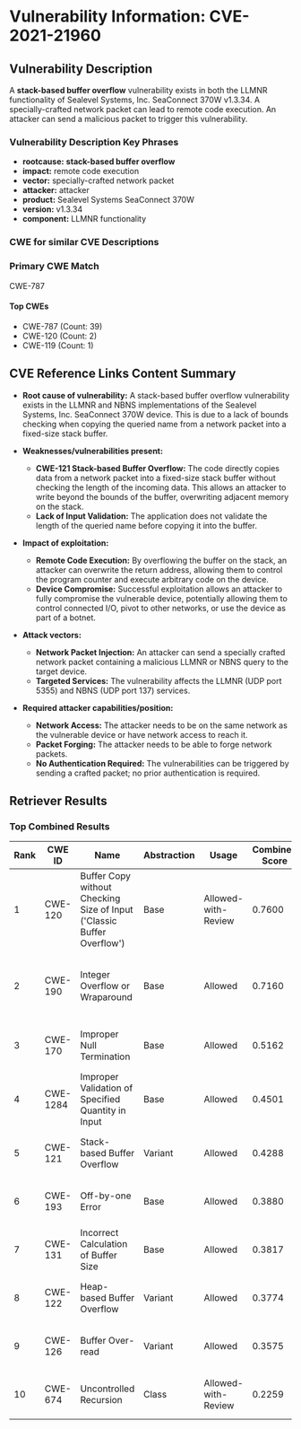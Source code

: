 # Vulnerability Information: CVE-2021-21960

## Vulnerability Description
A **stack-based buffer overflow** vulnerability exists in both the LLMNR functionality of Sealevel Systems, Inc. SeaConnect 370W v1.3.34. A specially-crafted network packet can lead to remote code execution. An attacker can send a malicious packet to trigger this vulnerability.

### Vulnerability Description Key Phrases
- **rootcause:** **stack-based buffer overflow**
- **impact:** remote code execution
- **vector:** specially-crafted network packet
- **attacker:** attacker
- **product:** Sealevel Systems SeaConnect 370W
- **version:** v1.3.34
- **component:** LLMNR functionality

### CWE for similar CVE Descriptions
### Primary CWE Match
CWE-787

#### Top CWEs
- CWE-787 (Count: 39)
- CWE-120 (Count: 2)
- CWE-119 (Count: 1)

## CVE Reference Links Content Summary
- **Root cause of vulnerability:** A stack-based buffer overflow vulnerability exists in the LLMNR and NBNS implementations of the Sealevel Systems, Inc. SeaConnect 370W device. This is due to a lack of bounds checking when copying the queried name from a network packet into a fixed-size stack buffer.

- **Weaknesses/vulnerabilities present:**
    - **CWE-121 Stack-based Buffer Overflow:** The code directly copies data from a network packet into a fixed-size stack buffer without checking the length of the incoming data. This allows an attacker to write beyond the bounds of the buffer, overwriting adjacent memory on the stack.
    - **Lack of Input Validation:** The application does not validate the length of the queried name before copying it into the buffer.

- **Impact of exploitation:**
    - **Remote Code Execution:** By overflowing the buffer on the stack, an attacker can overwrite the return address, allowing them to control the program counter and execute arbitrary code on the device.
    - **Device Compromise:** Successful exploitation allows an attacker to fully compromise the vulnerable device, potentially allowing them to control connected I/O, pivot to other networks, or use the device as part of a botnet.

- **Attack vectors:**
    - **Network Packet Injection:** An attacker can send a specially crafted network packet containing a malicious LLMNR or NBNS query to the target device.
    - **Targeted Services:** The vulnerability affects the LLMNR (UDP port 5355) and NBNS (UDP port 137) services.

- **Required attacker capabilities/position:**
    - **Network Access:** The attacker needs to be on the same network as the vulnerable device or have network access to reach it.
    - **Packet Forging:** The attacker needs to be able to forge network packets.
    - **No Authentication Required:** The vulnerabilities can be triggered by sending a crafted packet; no prior authentication is required.

## Retriever Results

### Top Combined Results

| Rank | CWE ID | Name | Abstraction | Usage | Combined Score | Retrievers | Individual Scores |
|------|--------|------|-------------|-------|---------------|------------|-------------------|
| 1 | CWE-120 | Buffer Copy without Checking Size of Input ('Classic Buffer Overflow') | Base | Allowed-with-Review | 0.7600 | dense, sparse, graph | dense: 0.545, sparse: 0.290, graph: 1.000 |
| 2 | CWE-190 | Integer Overflow or Wraparound | Base | Allowed | 0.7160 | dense, sparse, graph | dense: 0.527, sparse: 0.251, graph: 0.863 |
| 3 | CWE-170 | Improper Null Termination | Base | Allowed | 0.5162 | sparse, graph | sparse: 0.277, graph: 1.000 |
| 4 | CWE-1284 | Improper Validation of Specified Quantity in Input | Base | Allowed | 0.4501 | sparse, graph | sparse: 0.267, graph: 0.832 |
| 5 | CWE-121 | Stack-based Buffer Overflow | Variant | Allowed | 0.4288 | dense, sparse | dense: 0.620, sparse: 0.270 |
| 6 | CWE-193 | Off-by-one Error | Base | Allowed | 0.3880 | dense, sparse | dense: 0.524, sparse: 0.220 |
| 7 | CWE-131 | Incorrect Calculation of Buffer Size | Base | Allowed | 0.3817 | dense, sparse | dense: 0.523, sparse: 0.209 |
| 8 | CWE-122 | Heap-based Buffer Overflow | Variant | Allowed | 0.3774 | dense, sparse | dense: 0.538, sparse: 0.244 |
| 9 | CWE-126 | Buffer Over-read | Variant | Allowed | 0.3575 | dense, sparse | dense: 0.528, sparse: 0.215 |
| 10 | CWE-674 | Uncontrolled Recursion | Class | Allowed-with-Review | 0.2259 | dense, sparse | dense: 0.518, sparse: 0.219 |

